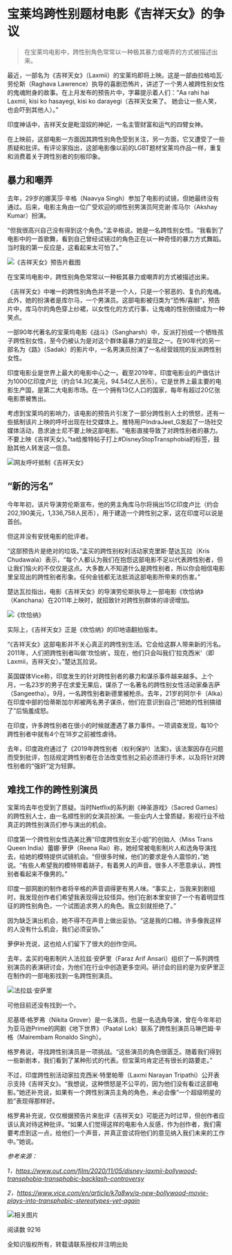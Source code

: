 # 宝莱坞跨性别题材电影《吉祥天女》的争议

> 在宝莱坞电影中，跨性别角色常常以一种极其暴力或嘲弄的方式被描述出来。

最近，一部名为《吉祥天女》（Laxmii）的宝莱坞即将上映。这是一部由拉格哈瓦·劳伦斯（Raghava Lawrence）执导的喜剧恐怖片，讲述了一个男人被跨性别女性的鬼魂附身的故事。在上月发布的预告片中，字幕提示着人们：“Aa rahi hai Laxmii, kisi ko hasayegi, kisi ko darayegi（吉祥天女来了。 她会让一些人笑，也会吓到其他人）。”

印度神话中，吉祥天女是毗湿奴的神妃，一名主管财富和运气的四臂女神。

在上映前，这部电影一方面因其跨性别角色受到关注，另一方面，它又遭受了一些质疑和批评。有评论家指出，这部电影像以前的LGBT题材宝莱坞作品一样，重复和消费着关于跨性别者的刻板印象。

## 暴力和嘲弄

去年，29岁的娜芙莎·辛格（Naavya Singh）参加了电影的试镜，但她最终没有通过。后来，电影主角由一位广受欢迎的顺性别男演员阿克谢·库马尔（Akshay Kumar）扮演。

“但我很高兴自己没有得到这个角色。”孟辛格说。她是一名跨性别女性。“我看到了电影中的一首歌舞，看到自己曾经试镜过的角色正在以一种奇怪的暴力方式舞蹈。当时我的第一反应是，这看起来太可怕了。”

![《吉祥天女》预告片截图](//img.allhistory.com/now/2020-11-08/5fa7dc045ed47a0001cee12f.png?imageView2/2/w/3840/|imageMogr2/strip/interlace/1/quality/75/format/jpg)

在宝莱坞电影中，跨性别角色常常以一种极其暴力或嘲弄的方式被描述出来。

《吉祥天女》中唯一的跨性别角色并不是一个人，只是一个邪恶的、复仇的鬼魂。此外，她的扮演者是库尔马，一个男演员。这部电影被归类为“恐怖/喜剧”，预告片中，库马尔的角色穿上纱裙，以女性化的方式行事，让鬼魂的性别倒错成为一种笑点。

一部90年代著名的宝莱坞电影《战斗》（Sangharsh）中，反派打扮成一个牺牲孩子跨性别女性，至今仍被认为是对这个群体最暴力的呈现之一。在90年代的另一部名为《路》（Sadak）的影片中，一名男演员扮演了一名经营妓院的反派跨性别女性。

印度电影业是世界上最大的电影中心之一。截至2019年，印度电影业的产值估计为1000亿印度卢比（约合14.3亿美元，94.54亿人民币）。它是世界上最主要的电影生产国，是第二大电影市场。在一个拥有13亿人口的国家，每年有超过20亿张电影票被售出。

考虑到宝莱坞的影响力，该电影的预告片引发了一部分跨性别人士的愤怒，还有一些抵制该片上映的呼吁出现在社交媒体上。推特用户IndraJeet\_G发起了一场社交媒体活动，恳求迪士尼不要上映这部电影。“电影直接导致了对跨性别者的暴力。不要上映《吉祥天女》。”ta给推特帖子打上#DisneyStopTransphobia的标签，鼓励其他人转发这一信息。

![网友呼吁抵制《吉祥天女》](//img.allhistory.com/now/2020-11-08/5fa7dc535ed47a0001cee133.png?imageView2/2/w/3840/|imageMogr2/strip/interlace/1/quality/75/format/jpg)

## “新的污名”

今年年初，该片导演劳伦斯宣布，他的男主角库马尔将捐出15亿印度卢比（约合202,190美元，1,336,758人民币），用于建造一个跨性别之家，这在印度可以说是首创。

但这并没有安抚电影的批评者。

“这部预告片是绝对的垃圾。”孟买的跨性别权利活动家克里斯·楚达瓦拉（Kris Chudawala）表示，“每个人都认为我们在抱怨这部电影不足以代表跨性别者，但让我们恼火的不仅仅是这点。大多数人不知道什么是跨性别者，所以你会相信电影里呈现出的跨性别者形象。任何金钱都无法抵消这部电影所带来的伤害。”

楚达瓦拉指出，电影《吉祥天女》的导演劳伦斯执导上一部电影《坎恰纳》（Kanchana）在2011年上映时，就招致针对跨性别群体的诽谤增加。

![《坎恰纳》](//img.allhistory.com/now/2020-11-08/5fa7dc895ed47a0001cee134.jpg?imageView2/2/w/3840/|imageMogr2/strip/interlace/1/quality/75/format/jpg)

实际上，《吉祥天女》正是《坎恰纳》的印地语翻拍版本。

“《吉祥天女》这部电影并不关心真正的跨性别生活。它会给这群人带来新的污名。2011年，人们把跨性别者叫做'坎恰纳'。现在，他们只会叫我们'拉克西米'（即Laxmii，吉祥天女）。”楚达瓦拉说。

英国媒体Vice称，印度发生的针对跨性别者的暴力和谋杀事件越来越多。上个月，一名23岁的男子在求爱无果后，谋杀了一名著名的跨性别女性活动家桑吉萨（Sangeetha）。9月，一名跨性别者新德里被枪杀。去年，21岁的阿尔卡（Alka）在印度中部的恰蒂斯加尔邦被两名男子谋杀，他们在意识到自己“把她的性别搞错了”后恼羞成怒。

在印度，许多跨性别者在很小的时候就遭遇了暴力事件。一项调查发现，每10个跨性别者中就有4个在18岁之前被性虐待。

去年，印度政府通过了《2019年跨性别者（权利保护）法案》，该法案因存在问题而受到批评，包括规定跨性别者在合法改变性别之前必须进行手术，以及将针对跨性别者的“强奸”定为轻罪。

## 难找工作的跨性别演员

宝莱坞去年也受到了质疑。当时Netflix的系列剧《神圣游戏》（Sacred Games）的跨性别人士，由一名顺性别的女演员扮演。一些业内人士曾质疑，影视行业不给真正的跨性别演员们参与演出的机会。

印度第一个跨性别女性选美比赛“印度跨性别女王小姐”的创始人（Miss Trans Queen India）蕾娜·萝伊（Reena Rai）称，她经常被电影制片人和选角导演找去，给她的模特提供试镜机会。“但很多时候，他们的要求是令人震惊的，”她说。“有些人希望我的模特带着胡子，有着男人的声音。很多人不愿意承认，跨性别者看起来不像男的。”

印度一部网剧的制作者将辛格的声音调得更有男人味。“事实上，当我来到剧组时，我发现创作者们希望我表现得比较怪异。他们在剧本里安排了一个有着明显性征的跨性别角色，一个试图追求男人的角色。我立刻就拒绝了。”

因为缺乏演出机会，她不得不在声音上做出妥协。“这是我的口粮。许多像我这样的人没有什么机会，我们必须妥协。”

萝伊补充说，这也给人们留下了很大的创作空间。

去年，孟买的电影制片人法拉兹·安萨里（Faraz Arif Ansari）组织了一系列跨性别演员的表演研讨会，为他们在行业中创造更多空间。研讨会的目的是为安萨里正在制作的一部电影找到一名跨性别演员。

![法拉兹·安萨里](//img.allhistory.com/now/2020-11-08/5fa7dd005ed47a0001cee135.jpg?imageView2/2/w/3840/|imageMogr2/strip/interlace/1/quality/75/format/jpg)

可他目前还没有找到一个。

尼基塔·格罗弗（Nikita Grover）是一名演员，也是一名选角导演，曾在今年年初为亚马逊Prime的网剧《地下世界》（Paatal Lok）联系了跨性别演员马琳巴姆·辛格（Mairembam Ronaldo Singh）。

格罗弗说，寻找跨性别演员是一项挑战。“这些演员的角色很匮乏。随着我们得到一些新剧本，我们看到了某种形式的代表。但宝莱坞肯定还有很长的路要走。”

不过，印度跨性别活动家拉克西米·特里帕蒂（Laxmi Narayan Tripathi）公开表示支持《吉祥天女》。“我想说，这种愤怒是不公平的，因为他们没有看过这部电影。”她还补充说，如果有一个跨性别演员主角的角色，未必会像“一个超级明星的脸”表现得那样好。

格罗弗补充说，仅仅根据预告片来批评《吉祥天女》可能还为时过早，但创作者应该认真对待这种批评。“如果人们觉得这样的电影令人反感，作为创作者，我们需要考虑到这一点，给他们一个声音，并真正尝试将他们的意见纳入我们未来的工作中。”她说。

_参考来源：_

_1，https://www.out.com/film/2020/11/05/disney-laxmii-bollywood-transphobia-transphobic-backlash-controversy_

_2，https://www.vice.com/en/article/k7a8wy/a-new-bollywood-movie-plays-into-transphobic-stereotypes-yet-again_

![相关图片](//img.allhistory.com/now/2020-11-09/5fa8b024d7f8a70001e50452.jpg?imageView2/2/w/3840/|imageMogr2/strip/interlace/1/quality/75/format/jpg)

阅读数 9216

全知识版权所有，转载请联系授权并注明出处